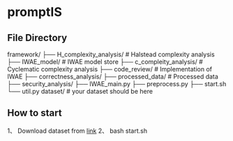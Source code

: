 # promptIS
## File Directory
framework/
├── H_complexity_analysis/        # Halstead complexity analysis
├── IWAE_model/                   # IWAE model store
├── c_compleity_analysis/         # Cyclematic complexity analysis
├── code_review/                  # Implementation of IWAE
├── correctness_analysis/
├── processed_data/               # Processed data
├── security_analysis/
├── IWAE_main.py
├── preprocess.py
├── start.sh
└── util.py
dataset/ # your dataset should be here
## How to start
1、 Download dataset from [link](https://drive.google.com/drive/folders/1ihsLASZgsh8NT1BbgnAALCrmJfiLx5Wj?usp=sharing)
2、 bash start.sh

